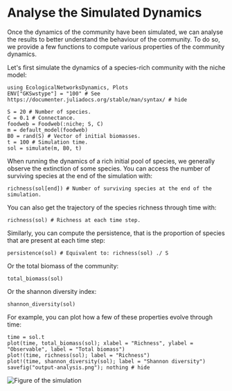 # Analyse the Simulated Dynamics

Once the dynamics of the community have been simulated, we can analyse the results to better understand the behaviour of the community.
To do so, we provide a few functions to compute various properties of the community dynamics.

Let's first simulate the dynamics of a species-rich community with the niche model:

```@example econetd
using EcologicalNetworksDynamics, Plots
ENV["GKSwstype"] = "100" # See https://documenter.juliadocs.org/stable/man/syntax/ # hide

S = 20 # Number of species.
C = 0.1 # Connectance.
foodweb = Foodweb(:niche; S, C)
m = default_model(foodweb)
B0 = rand(S) # Vector of initial biomasses.
t = 100 # Simulation time.
sol = simulate(m, B0, t)
```

When running the dynamics of a rich initial pool of species, we generally observe the extinction of some species.
You can access the number of surviving species at the end of the simulation with:

```@example econetd
richness(sol[end]) # Number of surviving species at the end of the simulation.
```

You can also get the trajectory of the species richness through time with:

```@example econetd
richness(sol) # Richness at each time step.
```

Similarly, you can compute the persistence, that is the proportion of species that are present at each time step:

```@example econetd
persistence(sol) # Equivalent to: richness(sol) ./ S
```

Or the total biomass of the community:

```@example econetd
total_biomass(sol)
```

Or the shannon diversity index:

```@example econetd
shannon_diversity(sol)
```

For example, you can plot how a few of these properties evolve through time:

```@example econetd
time = sol.t
plot(time, total_biomass(sol); xlabel = "Richness", ylabel = "Observable", label = "Total biomass")
plot!(time, richness(sol); label = "Richness")
plot!(time, shannon_diversity(sol); label = "Shannon diversity")
savefig("output-analysis.png"); nothing # hide
```

![Figure of the simulation](output-analysis.png)
